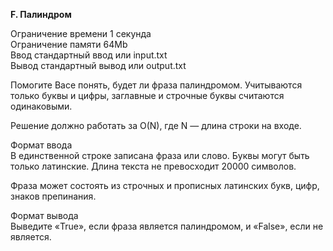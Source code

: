 **F. Палиндром**

Ограничение времени	1 секунда  
Ограничение памяти	64Mb  
Ввод	стандартный ввод или input.txt  
Вывод	стандартный вывод или output.txt  

Помогите Васе понять, будет ли фраза палиндромом. Учитываются только буквы и цифры, заглавные и строчные буквы считаются одинаковыми.    

Решение должно работать за O(N), где N — длина строки на входе.  

Формат ввода  
В единственной строке записана фраза или слово. Буквы могут быть только латинские. Длина текста не превосходит 20000 символов.  

Фраза может состоять из строчных и прописных латинских букв, цифр, знаков препинания.  

Формат вывода  
Выведите «True», если фраза является палиндромом, и «False», если не является.  

